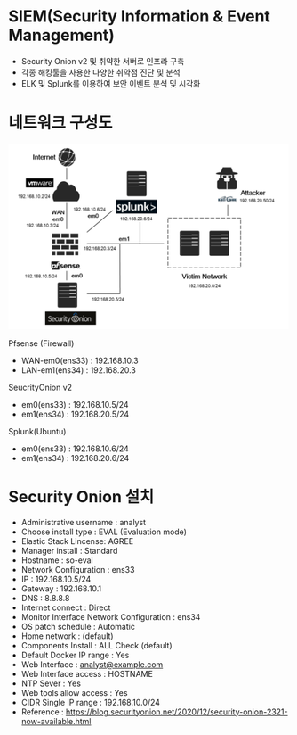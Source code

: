 # SIEM(Security Information & Event Management)
- Security Onion v2 및 취약한 서버로 인프라 구축
- 각종 해킹툴을 사용한 다양한 취약점 진단 및 분석
- ELK 및 Splunk를 이용하여 보안 이벤트 분석 및 시각화

# 네트워크 구성도
![network](/Write-up/SIEM/networkdiagram.png)

Pfsense (Firewall)
- WAN-em0(ens33) : 192.168.10.3
- LAN-em1(ens34) : 192.168.20.3

SeucrityOnion v2
- em0(ens33) : 192.168.10.5/24
- em1(ens34) : 192.168.20.5/24

Splunk(Ubuntu)
- em0(ens33) : 192.168.10.6/24
- em1(ens34) : 192.168.20.6/24

# Security Onion 설치
- Administrative username : analyst
- Choose install type : EVAL (Evaluation mode)
- Elastic Stack Lincense: AGREE
- Manager install : Standard
- Hostname : so-eval
- Network Configuration : ens33
- IP : 192.168.10.5/24
- Gateway : 192.168.10.1
- DNS : 8.8.8.8
- Internet connect : Direct
- Monitor Interface Network Configuration : ens34
- OS patch schedule : Automatic
- Home network : (default)
- Components Install : ALL Check (default)
- Default Docker IP range : Yes
- Web Interface : analyst@example.com
- Web Interface access : HOSTNAME
- NTP Sever : Yes
- Web tools allow access : Yes
- CIDR Single IP range : 192.168.10.0/24
- Reference : https://blog.securityonion.net/2020/12/security-onion-2321-now-available.html
